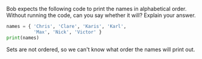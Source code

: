 Bob expects the following code to print the names in alphabetical order. Without running the code, can you say whether it will? Explain your answer.

```python
names = { 'Chris', 'Clare', 'Karis', 'Karl',
          'Max', 'Nick', 'Victor' }
print(names)
```

Sets are not ordered, so we can't know what order the names will print out.